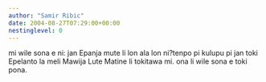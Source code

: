```yaml
---
author: "Samir Ribic"
date: 2004-08-27T07:29:00+00:00
nestinglevel: 0
---
```

mi wile sona e ni: jan Epanja mute li lon ala lon ni?tenpo pi kulupu pi jan toki Epelanto la meli Mawija Lute Matine li tokitawa mi. ona li wile sona e toki pona.